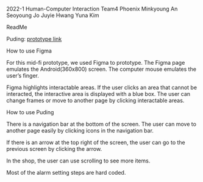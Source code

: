 2022-1 Human-Computer Interaction
Team4 Phoenix
Minkyoung An
Seoyoung Jo
Juyie Hwang
Yuna Kim

ReadMe


Puding: [prototype link](https://www.figma.com/proto/qzNBbGTJRzhtI2oh35uDzS/Puding---Phoenix?node-id=1220%3A837&scaling=min-zoom&page-id=0%3A1&starting-point-node-id=1220%3A837)


How to use Figma

For this mid-fi prototype, we used Figma to prototype.
The Figma page emulates the Android(360x800) screen.
The computer mouse emulates the user’s finger.

Figma highlights interactable areas.
If the user clicks an area that cannot be interacted, the interactive area is displayed with a blue box.
The user can change frames or move to another page by clicking interactable areas.


How to use Puding

There is a navigation bar at the bottom of the screen.
The user can move to another page easily by clicking icons in the navigation bar.

If there is an arrow at the top right of the screen, the user can go to the previous screen by clicking the arrow.

In the shop, the user can use scrolling to see more items.

Most of the alarm setting steps are hard coded.
